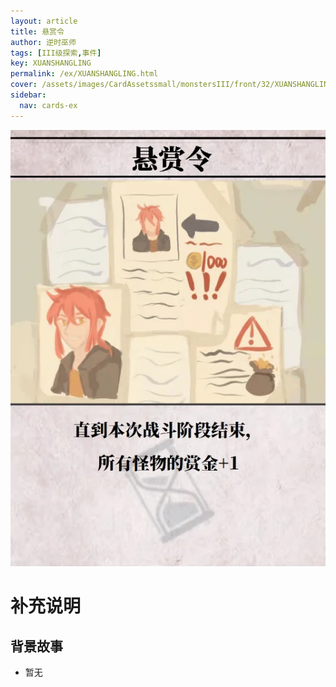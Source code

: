 ```yaml
---
layout: article
title: 悬赏令
author: 逆时巫师
tags: [III级探索,事件]
key: XUANSHANGLING
permalink: /ex/XUANSHANGLING.html
cover: /assets/images/CardAssetssmall/monstersIII/front/32/XUANSHANGLING.webp
sidebar:
  nav: cards-ex
---
```

![](/assets/images/CardAssets/monstersIII/front/32/XUANSHANGLING.webp)

# 补充说明



## 背景故事
* 暂无